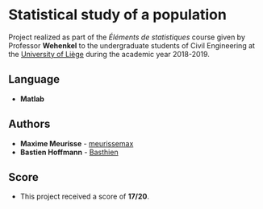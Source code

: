 # Statistical study of a population

Project realized as part of the *Éléments de statistiques* course given by Professor **Wehenkel** to the undergraduate students of Civil Engineering at the [University of Liège](https://www.uliege.be/) during the academic year 2018-2019.

## Language

* **Matlab**

## Authors

* **Maxime Meurisse** - [meurissemax](https://github.com/meurissemax)
* **Bastien Hoffmann** - [Basthien](https://github.com/Basthien)

## Score

* This project received a score of **17/20**.
